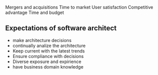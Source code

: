 Mergers and acquisitions 
Time to market
User satisfaction
Competitive advantage
Time and budget

## Expectations of software architect
- make architecture decisions
- continually analize the architecture
- Keep current with the latest trends
- Ensure compliance with decisions
- Diverse exposure and expirience
- have business domain knowledge